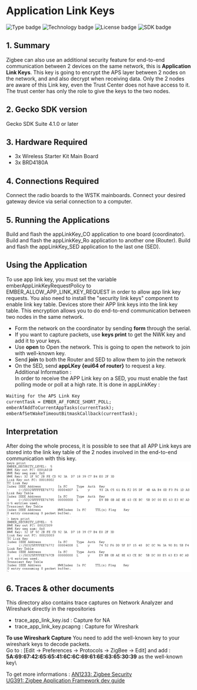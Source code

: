 # Application Link Keys
![Type badge](https://img.shields.io/badge/Type-Virtual%20application-green)
![Technology badge](https://img.shields.io/badge/Technology-Zigbee-green)
![License badge](https://img.shields.io/badge/License-Zlib-green)
![SDK badge](https://img.shields.io/badge/SDK-v4.1.0-green)

## 1. Summary
Zigbee can also use an additional security feature for end-to-end communication between 2 devices
on the same network, this is **Application Link Keys**. This key is going to encrypt the APS layer between 2 nodes on the network, and and also decrypt when receiving data. Only the 2 nodes are aware of this Link key, even the Trust Center does not have access to it. The trust center has only the role to give the keys to the two nodes.

## 2. Gecko SDK version
Gecko SDK Suite 4.1.0 or later
## 3. Hardware Required
* 3x Wireless Starter Kit Main Board
* 3x BRD4180A
## 4. Connections Required
Connect the radio boards to the WSTK mainboards. Connect your desired gateway device via serial connection to a computer.

## 5. Running the Applications
Build and flash the appLinkKey_CO application to one board (coordinator).
Build and flash the appLinkKey_Ro application to another one (Router).
Build and flash the appLinkKey_SED application to the last one (SED).

## Using the Application
To use app link key, you must set the variable emberAppLinkKeyRequestPolicy to EMBER_ALLOW_APP_LINK_KEY_REQUEST in order to allow app link key requests. You also need to install the "security link keys" component to enable link key table.
Devices store their APP link keys into the link key table. This encryption allows you to do end-to-end communication between two nodes in the same network.

* Form the network on the coordinator by sending **form** through the serial.
* If you want to capture packets, use **keys print** to get the NWK key and add it to your keys.
* Use **open** to Open the network. This is going to open the network to join with well-known key.
* Send **join** to both the Router and SED to allow them to join the network
* On the SED, send **appLKey {eui64 of router}** to request a key.
Additional Information :\
In order to receive the APP Link key on a SED, you must enable the fast polling mode or poll at a high rate. It is done in appLinkKey :
```
Waiting for the APS Link Key
currentTask = EMBER_AF_FORCE_SHORT_POLL;
emberAfAddToCurrentAppTasks(currentTask);
emberAfSetWakeTimeoutBitmaskCallback(currentTask);
```
## Interpretation
After doing the whole process, it is possible to see that all APP Link keys are stored into the link key table of the 2 nodes involved in the end-to-end communication with this key.\
![alt text](doc/keysPrintRouter.PNG "Keys Print Router")
![alt text](doc/keysPrintSED.PNG "Keys Print SED")

## 6. Traces & other documents
This directory also contains trace captures on Network Analyzer and Wireshark directly in the repositories
* trace_app_link_key.isd : Capture for NA
* trace_app_link_key.pcapng : Capture for Wireshark

**To use Wireshark Capture**
You need to add the well-known key to your wireshark keys to decode packets.\
Go to : [Edit -> Preferences -> Protocols -> ZigBee -> Edit] and add :
**5A:69:67:42:65:65:41:6C:6C:69:61:6E:63:65:30:39** as the well-known key\

To get more informations : [AN1233: Zigbee Security](https://www.silabs.com/documents/public/application-notes/an1233-zigbee-security.pdf)\
[UG391: Zigbee Application Framework dev guide](https://www.silabs.com/documents/public/user-guides/ug391-zigbee-app-framework-dev-guide.pdf)
